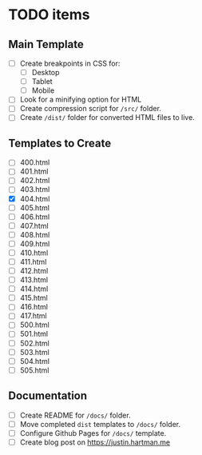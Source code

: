 # TODO items

## Main Template

- [ ] Create breakpoints in CSS for:
    + [ ] Desktop
    + [ ] Tablet
    + [ ] Mobile
- [ ] Look for a minifying option for HTML
- [ ] Create compression script for `/src/` folder.
- [ ] Create `/dist/` folder for converted HTML files to live.

## Templates to Create

- [ ] 400.html
- [ ] 401.html
- [ ] 402.html
- [ ] 403.html
- [x] 404.html
- [ ] 405.html
- [ ] 406.html
- [ ] 407.html
- [ ] 408.html
- [ ] 409.html
- [ ] 410.html
- [ ] 411.html
- [ ] 412.html
- [ ] 413.html
- [ ] 414.html
- [ ] 415.html
- [ ] 416.html
- [ ] 417.html
- [ ] 500.html
- [ ] 501.html
- [ ] 502.html
- [ ] 503.html
- [ ] 504.html
- [ ] 505.html

## Documentation

- [ ] Create README for `/docs/` folder.
- [ ] Move completed `dist` templates to `/docs/` folder.
- [ ] Configure Github Pages for `/docs/` template.
- [ ] Create blog post on <https://justin.hartman.me>
